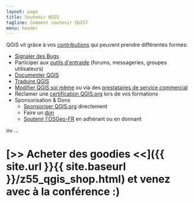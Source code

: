 ```yaml
---
layout: page
title: Soutenir QGIS
tagline: Comment soutenir QGIS?
menu: header
---
```


QGIS vit grâce à vos [contributions](https://qgis.org/community/involve/) qui peuvent prendre différentes formes: 
- [Signaler des Bugs](https://qgis.org/resources/support/bug-reporting/#bugs-features-and-issues)
- Participer aux [outils d'entraide](https://qgis.org/resources/support/) (forums, messageries, groupes utilisateurs)
- [Documenter QGIS](https://docs.qgis.org/latest/fr/docs/documentation_guidelines/)
- [Traduire QGIS](https://docs.qgis.org/latest/fr/docs/documentation_guidelines/do_translations.html)
- [Modifier QGIS soi même](https://docs.qgis.org/latest/fr/docs/developers_guide/index.html) ou via des [prestataires de service commercial](https://qgis.org/resources/support/commercial-support/)
- Réclamer une [certification QGIS.org](https://qgis.org/community/certification/) lors de vos formations
- Sponsorisation & Dons
  - [Sponsoriser QGIS.org](https://qgis.org/funding/membership/members/) directement
  - Faire un [don](https://qgis.org/funding/donate/)
  - [Soutenir l'OSGeo-FR](https://www.osgeo.fr) en adhérant ou en donnant

ou ...

# **[>> Acheter des goodies <<]({{ site.url }}{{ site.baseurl }}/z55_qgis_shop.html)** et venez avec à la conférence  :)
